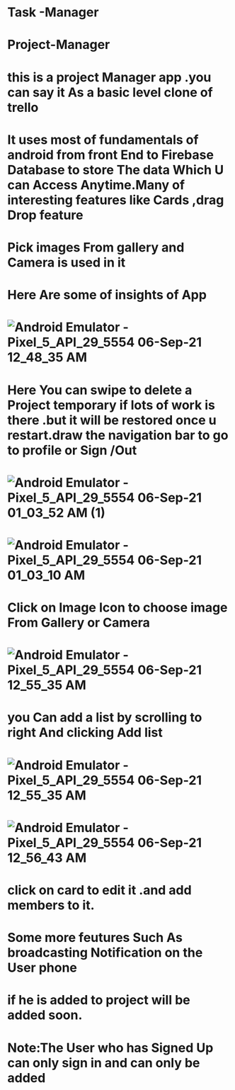 # Task -Manager
# Project-Manager
# this is a project Manager app .you can say it As a basic level clone of trello

# It uses most of fundamentals of android from front End to Firebase Database to store The data Which U can Access Anytime.Many of interesting features like Cards ,drag Drop feature

 # Pick images From gallery and Camera is used in it

# Here Are some of insights of App



# ![Android Emulator - Pixel_5_API_29_5554 06-Sep-21 12_48_35 AM](https://user-images.githubusercontent.com/89447707/132139777-1f1ab83a-c91a-46bf-81a0-ecab5bf5c8b5.jpg)
# Here You can swipe to delete a Project temporary if lots of work is there .but it will be restored once u restart.draw the navigation bar to go to profile or Sign /Out

# ![Android Emulator - Pixel_5_API_29_5554 06-Sep-21 01_03_52 AM (1)](https://user-images.githubusercontent.com/89447707/132139831-cae5d604-0c5d-4b7d-b19d-138e21325158.jpg)

# ![Android Emulator - Pixel_5_API_29_5554 06-Sep-21 01_03_10 AM](https://user-images.githubusercontent.com/89447707/132139843-2feea1ba-b498-4596-955d-619f40dfa6aa.jpg)
# Click on Image Icon to choose image From Gallery or Camera
# ![Android Emulator - Pixel_5_API_29_5554 06-Sep-21 12_55_35 AM](https://user-images.githubusercontent.com/89447707/132139864-4e5554af-a2c0-4235-b3d4-52c84846df01.jpg)

# you Can add a list by scrolling to right And clicking Add list

# ![Android Emulator - Pixel_5_API_29_5554 06-Sep-21 12_55_35 AM](https://user-images.githubusercontent.com/89447707/132139879-0b794d40-21eb-4e26-b656-11237fa42308.jpg)

# ![Android Emulator - Pixel_5_API_29_5554 06-Sep-21 12_56_43 AM](https://user-images.githubusercontent.com/89447707/132139887-34676eb3-c7c1-4d4f-99f0-acd2200144ef.jpg)


# click on card to edit it .and add members to it.



# Some more feutures Such As broadcasting Notification on the User phone
# if he is added to project will be added soon.
# Note:The User who has Signed Up can only sign in and can only be added
